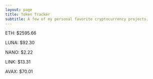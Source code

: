 ```yaml
---
layout: page
title: Token Tracker
subtitle: A few of my personal favorite cryptocurrency projects.
---
```


<!--BEGINCRYPTOINPUT-->
ETH: $2595.66

LUNA: $92.30

NANO: $2.22

LINK: $13.31

AVAX: $70.01

<!--ENDCRYPTOINPUT-->
